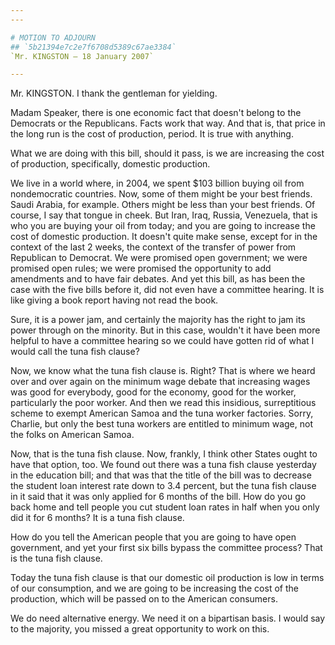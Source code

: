 ```yaml
---
---

# MOTION TO ADJOURN
## `5b21394e7c2e7f6708d5389c67ae3384`
`Mr. KINGSTON — 18 January 2007`

---
```



Mr. KINGSTON. I thank the gentleman for yielding.

Madam Speaker, there is one economic fact that doesn't belong to the 
Democrats or the Republicans. Facts work that way. And that is, that 
price in the long run is the cost of production, period. It is true 
with anything.

What we are doing with this bill, should it pass, is we are 
increasing the cost of production, specifically, domestic production.

We live in a world where, in 2004, we spent $103 billion buying oil 
from nondemocratic countries. Now, some of them might be your best 
friends. Saudi Arabia, for example. Others might be less than your best 
friends. Of course, I say that tongue in cheek. But Iran, Iraq, Russia, 
Venezuela, that is who you are buying your oil from today; and you are 
going to increase the cost of domestic production. It doesn't quite 
make sense, except for in the context of the last 2 weeks, the context 
of the transfer of power from Republican to Democrat. We were promised 
open government; we were promised open rules; we were promised the 
opportunity to add amendments and to have fair debates. And yet this 
bill, as has been the case with the five bills before it, did not even 
have a committee hearing. It is like giving a book report having not 
read the book.

Sure, it is a power jam, and certainly the majority has the right to 
jam its power through on the minority. But in this case, wouldn't it 
have been more helpful to have a committee hearing so we could have 
gotten rid of what I would call the tuna fish clause?

Now, we know what the tuna fish clause is. Right? That is where we 
heard over and over again on the minimum wage debate that increasing 
wages was good for everybody, good for the economy, good for the 
worker, particularly the poor worker. And then we read this insidious, 
surreptitious scheme to exempt American Samoa and the tuna worker 
factories. Sorry, Charlie, but only the best tuna workers are entitled 
to minimum wage, not the folks on American Samoa.

Now, that is the tuna fish clause. Now, frankly, I think other States 
ought to have that option, too. We found out there was a tuna fish 
clause yesterday in the education bill; and that was that the title of 
the bill was to decrease the student loan interest rate down to 3.4 
percent, but the tuna fish clause in it said that it was only applied 
for 6 months of the bill. How do you go back home and tell people you 
cut student loan rates in half when you only did it for 6 months? It is 
a tuna fish clause.

How do you tell the American people that you are going to have open 
government, and yet your first six bills bypass the committee process? 
That is the tuna fish clause.

Today the tuna fish clause is that our domestic oil production is low 
in terms of our consumption, and we are going to be increasing the cost 
of the production, which will be passed on to the American consumers.

We do need alternative energy. We need it on a bipartisan basis. I 
would say to the majority, you missed a great opportunity to work on 
this.